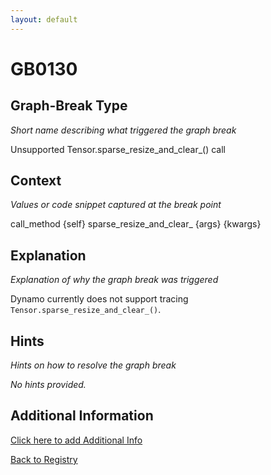 ```yaml
---
layout: default
---
```

# GB0130

## Graph-Break Type
*Short name describing what triggered the graph break*

Unsupported Tensor.sparse_resize_and_clear_() call

## Context
*Values or code snippet captured at the break point*

call_method {self} sparse_resize_and_clear_ {args} {kwargs}

## Explanation
*Explanation of why the graph break was triggered*

Dynamo currently does not support tracing `Tensor.sparse_resize_and_clear_()`.

## Hints
*Hints on how to resolve the graph break*

*No hints provided.*


## Additional Information

<!-- ADDITIONAL INFORMATION START - Add custom information below this line -->

<!-- ADDITIONAL INFORMATION END -->


[Click here to add Additional Info](https://github.com/meta-pytorch/compile-graph-break-site/edit/main/docs/gb/gb0130.md)

[Back to Registry](../index.html)
